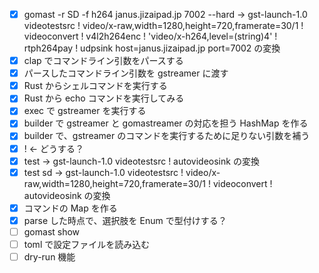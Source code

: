 - [x] gomast -r SD -f h264 janus.jizaipad.jp 7002 --hard → gst-launch-1.0 videotestsrc ! video/x-raw,width=1280,height=720,framerate=30/1 ! videoconvert ! v4l2h264enc ! 'video/x-h264,level=(string)4' ! rtph264pay ! udpsink host=janus.jizaipad.jp port=7002 の変換
- [x] clap でコマンドライン引数をパースする
- [x] パースしたコマンドライン引数を gstreamer に渡す
- [x] Rust からシェルコマンドを実行する
- [x] Rust から echo コマンドを実行してみる
- [x] exec で gstreamer を実行する
- [x] builder で gstreamer と gomastreamer の対応を担う HashMap を作る
- [x] builder で、gstreamer のコマンドを実行するために足りない引数を補う
- [x] ! ← どうする？
- [x] test → gst-launch-1.0 videotestsrc ! autovideosink の変換
- [x] test sd → gst-launch-1.0 videotestsrc ! video/x-raw,width=1280,height=720,framerate=30/1 ! videoconvert ! autovideosink の変換
- [x] コマンドの Map を作る
- [x] parse した時点で、選択肢を Enum で型付けする？
- [ ] gomast show
- [ ] toml で設定ファイルを読み込む
- [ ] dry-run 機能
